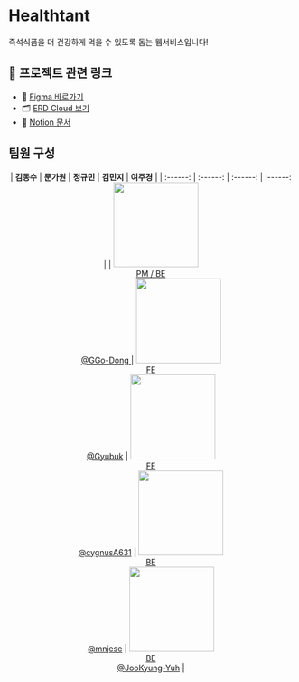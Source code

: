# Healthtant
즉석식품을 더 건강하게 먹을 수 있도록 돕는 웹서비스입니다!

## 📌 프로젝트 관련 링크

- 🎨 [Figma 바로가기](https://www.figma.com/design/kduu8xM4jfH3J1h8oibqhP/Healthtant?node-id=0-1&p=f&t=rEzZ8L5Zlpzk6dMs-0)
- 🗂️ [ERD Cloud 보기](https://www.erdcloud.com/d/Qnwr4hLKXEYfCok5j/)
- 📝 [Notion 문서](https://www.notion.so/23eabfa2d88980f19fc3f939d92abd22?source=copy_link)

## 팀원 구성

<div align="center">

| **김동수** | **문가원** | **정규민** | **김민지** | **여주경** |
| :------: |  :------: | :------: | :------: |
| [<img src="0" height=150 width=150> <br/> PM / BE <br/> @GGo-Dong ](https://github.com/GGo-Dong) | [<img src="0" height=150 width=150> <br/> FE <br/> @Gyubuk](https://github.com/Gyubuk) | [<img src="0" height=150 width=150> <br/> FE <br/> @cygnusA631](https://github.com/cygnusA631) | [<img src="0" height=150 width=150> <br/> BE <br/> @mnjese](https://github.com/mnjese) | [<img src="0" height=150 width=150> <br/> BE <br/> @JooKyung-Yuh](https://github.com/JooKyung-Yuh) |

</div>

<br>